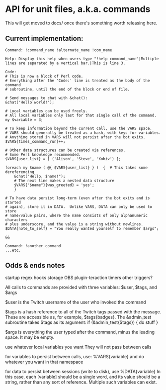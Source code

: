 # API for unit files, a.k.a. commands

This will get moved to docs/ once there's something worth releasing here.

## Current implementation:

    Command: !command_name !alternate_name !com_name
    
    Help: Display this help when users type "!help command_name"|Multiple lines are separated by a vertical bar.|This is line 3.
    
    Code:
    # This is now a block of Perl code.
    # Everything after the 'Code:' line is treated as the body of the command
    # subroutine, until the end of the block or end of file.
    
    # Send messages to chat with &chat():
    &chat("Hello world!");
    
    # Local variables can be used freely.
    # All local variables only last for that single call of the command.
    my $variable = 3;
    
    # To keep information beyond the current call, use the VARS space.
    # VARS should generally be treated as a hash, with keys for variables.
    # Anything stored in VARS will not persist after the bot exits.
    $VARS{times_command_run}++;
    
    # Other data structures can be created via references.
    # Some Perl knowledge recommended.
    $VARS{user_list} = [ ('Alison', 'Steve', 'Xobiv') ];
    
    foreach my $name ( @{ $VARS{user_list} } )  {  # This takes some dereferencing
        &chat("Hello, $name!");
        # The next line makes a nested data structure
        $VARS{"$name"}{was_greeted} = 'yes';
        }
    
    # To have data persist long-term (even after the bot exits and is started
    # again), store it in DATA.  Unlike VARS, DATA can only be used to store
    # name/value pairs, where the name consists of only alphanumeric characters
    # plus underscore, and the value is a string without newlines.
    $DATA{note_to_self} = "You really wanted yourself to remember $args";
    
    &&
    
    Command: !another_command
    ...etc.
    


## Odds & ends notes

startup
regex hooks
storage
OBS plugin-teraction
timers
other triggers?


All calls to commands are provided with three variables: $user, $tags, and $args

$user is the Twitch username of the user who invoked the command

$tags is a hash reference to all of the Twitch tags passed with the message. 
These are accessible as, for example, $tags{badges}. 
The &admin_test subroutine takes $tags as its argument:
if (&admin_test{$tags}) { do stuff }

$args is everything the user typed after the command, minus the leading space. 
It may be empty.



use whatever local variables you want
They will not pass between calls

for variables to persist between calls, use:
%VARS{variable}
and do whatever you want in that namespace

for data to persist between sessions (write to disk), use
%DATA{variable}
In this case, each [variable] should be a single word, and its value should be
a string, rather than any sort of reference.
Multiple such variables can exist.











